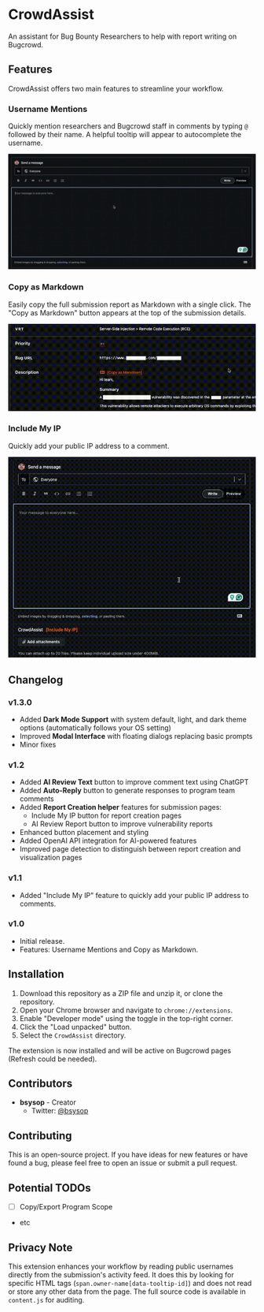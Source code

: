 # CrowdAssist

An assistant for Bug Bounty Researchers to help with report writing on Bugcrowd.

## Features

CrowdAssist offers two main features to streamline your workflow.

### Username Mentions

Quickly mention researchers and Bugcrowd staff in comments by typing `@` followed by their name. A helpful tooltip will appear to autocomplete the username.

![Username Mentions Feature](https://github.com/bsysop/CrowdAssist/blob/main/screenshots/tag_feature.gif?raw=true)

### Copy as Markdown

Easily copy the full submission report as Markdown with a single click. The "Copy as Markdown" button appears at the top of the submission details.

![Copy as Markdown Feature](https://raw.githubusercontent.com/bsysop/CrowdAssist/refs/heads/main/screenshots/copy_markdown_feature.gif)

### Include My IP

Quickly add your public IP address to a comment.

![Include My IP Feature](https://raw.githubusercontent.com/bsysop/CrowdAssist/refs/heads/main/screenshots/include_my_ip.gif)

## Changelog

### v1.3.0
- Added **Dark Mode Support** with system default, light, and dark theme options (automatically follows your OS setting)
- Improved **Modal Interface** with floating dialogs replacing basic prompts
- Minor fixes

### v1.2
- Added **AI Review Text** button to improve comment text using ChatGPT
- Added **Auto-Reply** button to generate responses to program team comments
- Added **Report Creation helper** features for submission pages:
  - Include My IP button for report creation pages
  - AI Review Report button to improve vulnerability reports
- Enhanced button placement and styling
- Added OpenAI API integration for AI-powered features
- Improved page detection to distinguish between report creation and visualization pages

### v1.1
- Added "Include My IP" feature to quickly add your public IP address to comments.

### v1.0
- Initial release.
- Features: Username Mentions and Copy as Markdown.

## Installation

1. Download this repository as a ZIP file and unzip it, or clone the repository.
2. Open your Chrome browser and navigate to `chrome://extensions`.
3. Enable "Developer mode" using the toggle in the top-right corner.
4. Click the "Load unpacked" button.
5. Select the `CrowdAssist` directory.

The extension is now installed and will be active on Bugcrowd pages (Refresh could be needed).

## Contributors

- **bsysop** - Creator
  - Twitter: [@bsysop](https://twitter.com/bsysop)

## Contributing

This is an open-source project. If you have ideas for new features or have found a bug, please feel free to open an issue or submit a pull request.

## Potential TODOs

- [ ] Copy/Export Program Scope
- etc

## Privacy Note

This extension enhances your workflow by reading public usernames directly from the submission's activity feed. It does this by looking for specific HTML tags (`span.owner-name[data-tooltip-id]`) and does not read or store any other data from the page. The full source code is available in `content.js` for auditing. 
